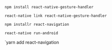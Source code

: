 `npm install react-native-gesture-handler`

`react-native link react-native-gesture-handler`

`npm installr react-navigation`

`react-native run-android`

`yarn add react-navigation